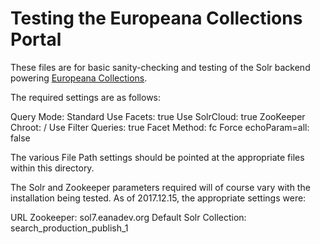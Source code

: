 # Testing the Europeana Collections Portal

These files are for basic sanity-checking and testing of the Solr backend powering [Europeana Collections](https://www.europeana.eu/portal/en).

The required settings are as follows:

Query Mode: Standard
Use Facets: true
Use SolrCloud: true
ZooKeeper Chroot: /
Use Filter Queries: true
Facet Method: fc
Force echoParam=all: false

The various File Path settings should be pointed at the appropriate files within this directory.

The Solr and Zookeeper parameters required will of course vary with the installation being tested. As of 2017.12.15, the appropriate settings were:

URL Zookeeper: sol7.eanadev.org
Default Solr Collection: search_production_publish_1
